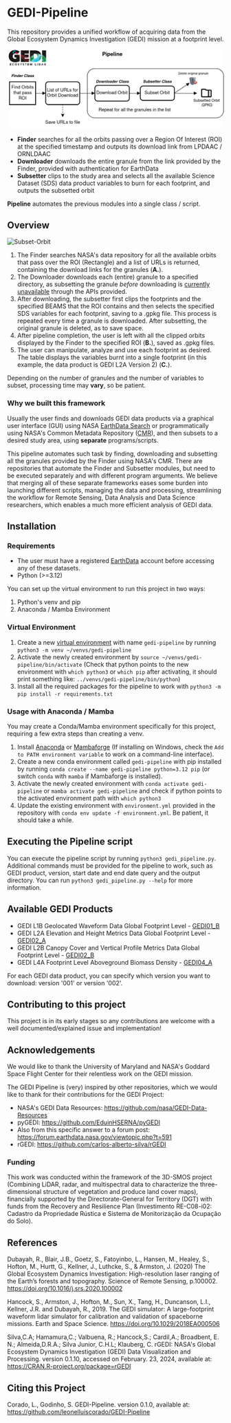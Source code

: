# GEDI-Pipeline

This repository provides a unified workflow of acquiring data from the Global Ecosystem Dynamics Investigation (GEDI) mission at a footprint level.

<img src="https://github.com/leonelluiscorado/GEDI-Pipeline/blob/main/pipeline/docs/img/gedi-pipeline2.png" alt="GEDI Pipeline"/>

- **Finder** searches for all the orbits passing over a Region Of Interest (ROI) at the specified timestamp and outputs its download link from LPDAAC / ORNLDAAC
- **Downloader** downloads the entire granule from the link provided by the Finder, provided with authentication for EarthData
- **Subsetter** clips to the study area and selects all the available Science Dataset (SDS) data product variables to burn for each footprint, and outputs the subsetted orbit

**Pipeline** automates the previous modules into a single class / script.

## Overview

<img src="https://github.com/leonelluiscorado/GEDI-Pipeline/blob/main/pipeline/docs/img/footprintoverview.png" alt="Subset-Orbit"/>

1. The Finder searches NASA's data repository for all the available orbits that pass over the ROI (Rectangle) and a list of URLs is returned, containing the download links for the granules (**A.**).
2. The Downloader downloads each (entire) granule to a specified directory, as subsetting the granule _before_ downloading is [currently unavailable](https://forum.earthdata.nasa.gov/viewtopic.php?t=2775) through the APIs provided.
3. After downloading, the subsetter first clips the footprints and the specified BEAMS that the ROI contains and then selects the specified SDS variables for each footprint, saving to a .gpkg file. This process is repeated every time a granule is downloaded. After subsetting, the original granule is deleted, as to save space.
4. After pipeline completion, the user is left with all the clipped orbits displayed by the Finder to the specified ROI (**B.**), saved as .gpkg files.
5. The user can manipulate, analyze and use each footprint as desired. The table displays the variables burnt into a single footprint (in this example, the data product is GEDI L2A Version 2) (**C.**).

Depending on the number of granules and the number of variables to subset, processing time may **vary**, so be patient.

### Why we built this framework

Usually the user finds and downloads GEDI data products via a graphical user interface (GUI) using NASA [EarthData Search](https://search.earthdata.nasa.gov) or programmatically using NASA's Common Metadata Repository ([CMR](https://cmr.earthdata.nasa.gov/search/site/docs/search/api.html)), and then subsets to a desired study area, using **separate** programs/scripts.

This pipeline automates such task by finding, downloading and subsetting all the granules provided by the Finder using NASA's CMR. There are repositories that automate the Finder and Subsetter modules, but need to be executed separately and with different program arguments. We believe that merging all of these separate frameworks eases some burden into launching different scripts, managing the data and processing, streamlining the workflow for Remote Sensing, Data Analysis and Data Science 
researchers, which enables a much more efficient analysis of GEDI data.

## Installation

### Requirements
-  The user must have a registered [EarthData](https://www.earthdata.nasa.gov/eosdis/science-system-description/eosdis-components/earthdata-login) account before accessing any of these datasets.
-  Python (>=3.12)

You can set up the virtual environment to run this project in two ways:
1. Python's venv and pip
2. Anaconda / Mamba Environment

### Virtual Environment

1. Create a new [virtual environment](https://packaging.python.org/en/latest/guides/installing-using-pip-and-virtual-environments/) with name `gedi-pipeline` by running `python3 -m venv ~/venvs/gedi-pipeline`
2. Activate the newly created environment by `source ~/venvs/gedi-pipeline/bin/activate` (Check that python points to the new environment with `which python3` or `which pip` after activating, it should print something like: `../venvs/gedi-pipeline/bin/python`)
3. Install all the required packages for the pipeline to work with `python3 -m pip install -r requirements.txt`

### Usage with Anaconda / Mamba

You may create a Conda/Mamba environment specifically for this project, requiring a few extra steps than creating a venv.
1. Install [Anaconda](https://docs.anaconda.com/free/anaconda/install/) or [Mambaforge](https://github.com/conda-forge/miniforge#mambaforge) (If installing on Windows, check the `Add to PATH environment variable` to work on a command-line interface).
2. Create a new conda environment called `gedi-pipeline` with pip installed by running `conda create --name gedi-pipeline python=3.12 pip` (or switch `conda` with `mamba` if Mambaforge is installed).
3. Activate the newly created environment with `conda activate gedi-pipeline` or `mamba activate gedi-pipeline` and check if python points to the activated environment path with `which python3`
4. Update the existing environment with `environment.yml` provided in the repository with `conda env update -f environment.yml`. Be patient, it should take a while.

## Executing the Pipeline script

You can execute the pipeline script by running `python3 gedi_pipeline.py`. Additional commands must be provided for the pipeline to work, such as GEDI product, version, start date and end date query and the output directory. You can run `python3 gedi_pipeline.py --help` for more information.

## Available GEDI Products

- GEDI L1B Geolocated Waveform Data Global Footprint Level - [GEDI01_B](https://lpdaac.usgs.gov/products/gedi01_bv001/)
- GEDI L2A Elevation and Height Metrics Data Global Footprint Level - [GEDI02_A](https://lpdaac.usgs.gov/products/gedi02_av002/)
- GEDI L2B Canopy Cover and Vertical Profile Metrics Data Global Footprint Level - [GEDI02_B](https://lpdaac.usgs.gov/products/gedi02_bv002/)
- GEDI L4A Footprint Level Aboveground Biomass Density - [GEDI04_A](https://daac.ornl.gov/GEDI/guides/GEDI_L4A_AGB_Density_V2_1.html)

For each GEDI data product, you can specify which version you want to download: version '001' or version '002'.

## Contributing to this project

This project is in its early stages so any contributions are welcome with a well documented/explained issue and implementation!

## Acknowledgements

We would like to thank the University of Maryland and NASA's Goddard Space Flight Center for their relentless work on the GEDI mission.

The GEDI Pipeline is (very) inspired by other repositories, which we would like to thank for their contributions for the GEDI Project:
- NASA's GEDI Data Resources: https://github.com/nasa/GEDI-Data-Resources
- pyGEDI: https://github.com/EduinHSERNA/pyGEDI
- Also from this specific answer to a forum post: https://forum.earthdata.nasa.gov/viewtopic.php?t=591
- rGEDI: https://github.com/carlos-alberto-silva/rGEDI

### Funding

This work was conducted within the framework of the 3D-SMOS project (Combining LiDAR, radar, and multispectral data to characterize the three-dimensional structure of vegetation and produce land cover maps), financially supported by the Directorate-General for Territory (DGT) with funds from the Recovery and Resilience Plan (Investimento RE-C08-i02: Cadastro da Propriedade Rústica e Sistema de Monitorização da Ocupação do Solo).

## References

Dubayah, R., Blair, J.B., Goetz, S., Fatoyinbo, L., Hansen, M., Healey, S., Hofton, M., Hurtt, G., Kellner, J., Luthcke, S., & Armston, J. (2020) The Global Ecosystem Dynamics Investigation: High-resolution laser ranging of the Earth’s forests and topography. Science of Remote Sensing, p.100002. https://doi.org/10.1016/j.srs.2020.100002

Hancock, S., Armston, J., Hofton, M., Sun, X., Tang, H., Duncanson, L.I., Kellner, J.R. and Dubayah, R., 2019. The GEDI simulator: A large-footprint waveform lidar simulator for calibration and validation of spaceborne missions. Earth and Space Science. https://doi.org/10.1029/2018EA000506

Silva,C.A; Hamamura,C.; Valbuena, R.; Hancock,S.; Cardil,A.; Broadbent, E. N.; Almeida,D.R.A.; Silva Junior, C.H.L; Klauberg, C. rGEDI: NASA's Global Ecosystem Dynamics Investigation (GEDI) Data Visualization and Processing. version 0.1.10, accessed on February. 23, 2024, available at: https://CRAN.R-project.org/package=rGEDI

## Citing this Project

Corado, L., Godinho, S. GEDI-Pipeline. version 0.1.0, available at: https://github.com/leonelluiscorado/GEDI-Pipeline
